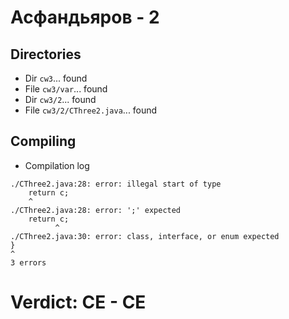 # Асфандьяров - 2
## Directories
- Dir `cw3`... found
- File `cw3/var`... found
- Dir `cw3/2`... found
- File `cw3/2/CThree2.java`... found
## Compiling
- Compilation log
```
./CThree2.java:28: error: illegal start of type
    return c;
    ^
./CThree2.java:28: error: ';' expected
    return c;
          ^
./CThree2.java:30: error: class, interface, or enum expected
}
^
3 errors

```
# Verdict: **CE** - CE
